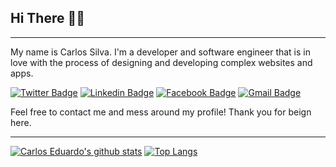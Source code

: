 ## Hi There 👋😄

---

My name is Carlos Silva. I'm a developer and software engineer that is in love with the process of designing and developing complex websites and apps.


[![Twitter Badge](https://img.shields.io/badge/-@cadugraphys-6633cc?style=flat-square&labelColor=6633cc&logo=twitter&logoColor=white&link=https://twitter.com/cadugraphys)](https://twitter.com/cadugraphys)
[![Linkedin Badge](https://img.shields.io/badge/-cadugraphys-6633cc?style=flat-square&logo=Linkedin&logoColor=white&link=https://www.linkedin.com/in/cadugraphys/)](https://www.linkedin.com/in/cadugraphys/)
[![Facebook Badge](https://img.shields.io/badge/-cadugraphys.py-6633cc?style=flat-square&logo=Facebook&logoColor=white&link=https://facebook.com/cadugraphys.py/)](https://www.facebook.com/cadugraphys.py)
[![Gmail Badge](https://img.shields.io/badge/-carlosedu.waldorf@gmail.com-6633cc?style=flat-square&logo=Gmail&logoColor=white&link=mailto:carlosedu.waldorf@gmail.com)](mailto:carlosedu.waldorf@gmail.com)


Feel free to contact me and mess around my profile! Thank you for beign here.

---

[![Carlos Eduardo's github stats](https://github-readme-stats.vercel.app/api?username=carlosedu13)](https://github.com/carlosedu13)
[![Top Langs](https://github-readme-stats.vercel.app/api/top-langs/?username=carlosedu13&layout=compact)](https://github.com/carlosedu13/github-readme-stats)
